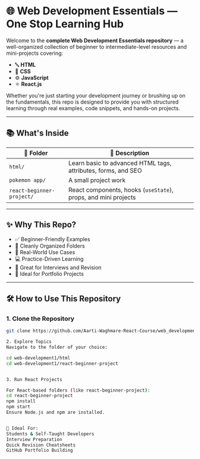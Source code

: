 # 🌐 Web Development Essentials — One Stop Learning Hub

Welcome to the **complete Web Development Essentials repository** — a well-organized collection of beginner to intermediate-level resources and mini-projects covering:

- 🔤 **HTML**
- 🎨 **CSS**
- ⚙️ **JavaScript**
- ⚛️ **React.js**

Whether you're just starting your development journey or brushing up on the fundamentals, this repo is designed to provide you with structured learning through real examples, code snippets, and hands-on projects.

---

## 📚 What's Inside

| 📁 Folder                | 📌 Description                                                        |
|------------------------   |-----------------------------------------------------------------------|
| `html/`                   | Learn basic to advanced HTML tags, attributes, forms, and SEO         |
| `pokemon app/`             | A small project work                                                  |
| `react-beginner-project/` | React components, hooks (`useState`), props, and mini projects        |

---

## ✨ Why This Repo?

- ✅ Beginner-Friendly Examples
- 📂 Cleanly Organized Folders
- 📌 Real-World Use Cases
- 💻 Practice-Driven Learning
- 🧠 Great for Interviews and Revision
- 🚀 Ideal for Portfolio Projects

---

## 🛠 How to Use This Repository

### 1. Clone the Repository

```bash
git clone https://github.com/Aarti-Waghmare-React-Course/web_development1.git

2. Explore Topics
Navigate to the folder of your choice:

cd web-development1/html
cd web-development1/react-beginner-project


3. Run React Projects

For React-based folders (like react-beginner-project):
cd react-beginner-project
npm install
npm start
Ensure Node.js and npm are installed.


🧱 Ideal For:
Students & Self-Taught Developers
Interview Preparation
Quick Revision Cheatsheets
GitHub Portfolio Building


